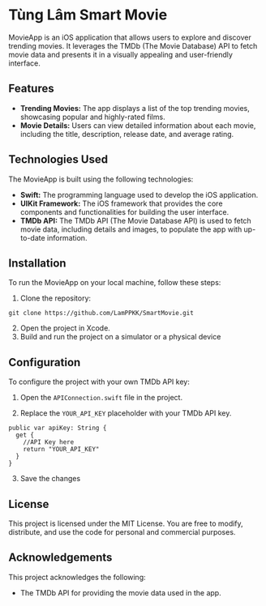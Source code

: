 # Tùng Lâm Smart Movie

MovieApp is an iOS application that allows users to explore and discover trending movies. It leverages the TMDb (The Movie Database) API to fetch movie data and presents it in a visually appealing and user-friendly interface.

## Features

- **Trending Movies:** The app displays a list of the top trending movies, showcasing popular and highly-rated films.
- **Movie Details:** Users can view detailed information about each movie, including the title, description, release date, and average rating.

## Technologies Used

The MovieApp is built using the following technologies:

- **Swift:** The programming language used to develop the iOS application.
- **UIKit Framework:** The iOS framework that provides the core components and functionalities for building the user interface.
- **TMDb API:** The TMDb API (The Movie Database API) is used to fetch movie data, including details and images, to populate the app with up-to-date information.

## Installation

To run the MovieApp on your local machine, follow these steps:

1. Clone the repository:
```
git clone https://github.com/LamPPKK/SmartMovie.git
``` 
2. Open the project in Xcode.
3. Build and run the project on a simulator or a physical device

## Configuration

To configure the project with your own TMDb API key:

1. Open the `APIConnection.swift` file in the project.

2. Replace the `YOUR_API_KEY` placeholder with your TMDb API key.
```
public var apiKey: String {
  get {
    //API Key here
    return "YOUR_API_KEY"
  }
}
```
   
3. Save the changes

## License

This project is licensed under the MIT License. You are free to modify, distribute, and use the code for personal and commercial purposes.

## Acknowledgements

This project acknowledges the following:

- The TMDb API for providing the movie data used in the app.


